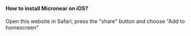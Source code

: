 <section>
    <h4>How to install Micronear on iOS?</h4>
    <p>Open this website in Safari, press the "share" button and choose "Add to homescreen"</p>
</section>